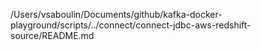 /Users/vsaboulin/Documents/github/kafka-docker-playground/scripts/../connect/connect-jdbc-aws-redshift-source/README.md